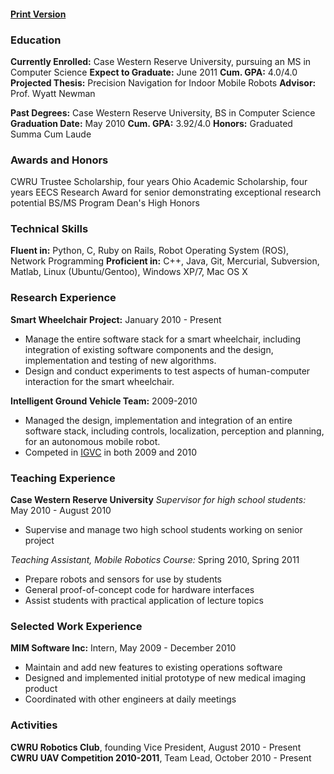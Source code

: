 #### [Print Version](http://dl.dropbox.com/u/1970299/Eric%20Perko%20CV.pdf)

### Education

**Currently Enrolled:** Case Western Reserve University, pursuing an MS in Computer Science 
**Expect to Graduate:** June 2011
**Cum. GPA:** 4.0/4.0
**Projected Thesis:** Precision Navigation for Indoor Mobile Robots
**Advisor:** Prof. Wyatt Newman

**Past Degrees:** Case Western Reserve University, BS in Computer Science
**Graduation Date:** May 2010
**Cum. GPA:** 3.92/4.0
**Honors:** Graduated Summa Cum Laude

### Awards and Honors

CWRU Trustee Scholarship, four years
Ohio Academic Scholarship, four years
EECS Research Award for senior demonstrating exceptional research potential
BS/MS Program
Dean's High Honors

### Technical Skills

**Fluent in:** Python, C, Ruby on Rails, Robot Operating System (ROS), Network Programming
**Proficient in:** C++, Java, Git, Mercurial, Subversion, Matlab, Linux (Ubuntu/Gentoo), Windows XP/7, Mac OS X  

### Research Experience

**Smart Wheelchair Project:** January 2010 - Present
* Manage the entire software stack for a smart wheelchair, including integration of existing software components and the design, implementation and testing of new algorithms.
* Design and conduct experiments to test aspects of human-computer interaction for the smart wheelchair.

**Intelligent Ground Vehicle Team:** 2009-2010
* Managed the design, implementation and integration of an entire software stack,
including controls, localization, perception and planning, for an autonomous mobile
robot.
* Competed in [IGVC](http://http://www.igvc.org) in both 2009 and 2010

### Teaching Experience

**Case Western Reserve University**
*Supervisor for high school students:* May 2010 - August 2010
* Supervise and manage two high school students working on senior project

*Teaching Assistant, Mobile Robotics Course:* Spring 2010, Spring 2011
* Prepare robots and sensors for use by students
* General proof-of-concept code for hardware interfaces
* Assist students with practical application of lecture topics

### Selected Work Experience

**MIM Software Inc:** Intern, May 2009 - December 2010
* Maintain and add new features to existing operations software
* Designed and implemented initial prototype of new medical imaging product
* Coordinated with other engineers at daily meetings

### Activities

**CWRU Robotics Club**, founding Vice President, August 2010 - Present
**CWRU UAV Competition 2010-2011**, Team Lead, October 2010 - Present

